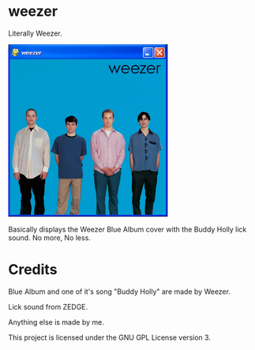 # weezer
Literally Weezer.

![image info](./res/screenshot.png)

Basically displays the Weezer Blue Album cover with the Buddy Holly lick sound. No more, No less.
# Credits
Blue Album and one of it's song "Buddy Holly" are made by Weezer.

Lick sound from ZEDGE.

Anything else is made by me.

This project is licensed under the GNU GPL License version 3.
